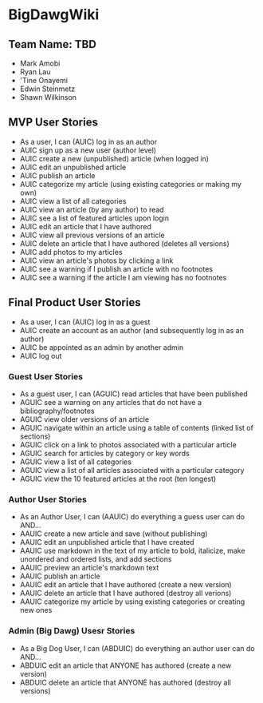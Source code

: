 # BigDawgWiki

## Team Name: TBD
* Mark Amobi
* Ryan Lau
* 'Tine Onayemi
* Edwin Steinmetz
* Shawn Wilkinson

## MVP User Stories

* As a user, I can (AUIC) log in as an author
* AUIC sign up as a new user (author level)
* AUIC create a new (unpublished) article (when logged in)
* AUIC edit an unpublished article
* AUIC publish an article
* AUIC categorize my article (using existing categories or making my own)
* AUIC view a list of all categories
* AUIC view an article (by any author) to read
* AUIC see a list of featured articles upon login
* AUIC edit an article that I have authored
* AUIC view all previous versions of an article
* AUIC delete an article that I have authored (deletes all versions)
* AUIC add photos to my articles
* AUIC view an article's photos by clicking a link
* AUIC see a warning if I publish an article with no footnotes
* AUIC see a warning if the article I am viewing has no footnotes

## Final Product User Stories

* As a user, I can (AUIC) log in as a guest
* AUIC create an account as an author (and subsequently log in as an author)
* AUIC be appointed as an admin by another admin
* AUIC log out

### Guest User Stories
* As a guest user, I can (AGUIC) read articles that have been published
* AGUIC see a warning on any articles that do not have a bibliography/footnotes
* AGUIC view older versions of an article
* AGUIC navigate within an article using a table of contents (linked list of sections)
* AGUIC click on a link to photos associated with a particular article
* AGUIC search for articles by category or key words
* AGUIC view a list of all categories
* AGUIC view a list of all articles associated with a particular category
* AGUIC view the 10 featured articles at the root (ten longest)

### Author User Stories
* As an Author User, I can (AAUIC) do everything a guess user can do AND...
* AAUIC create a new article and save (without publishing)
* AAUIC edit an unpublished article that I have created
* AAUIC use markdown in the text of my article to bold, italicize, make unordered and ordered lists, and add sections
* AAUIC preview an article's markdown text
* AAUIC publish an article
* AAUIC edit an article that I have authored (create a new version)
* AAUIC delete an article that I have authored (destroy all verions)
* AAUIC categorize my article by using existing categories or creating new ones

### Admin (Big Dawg) Usesr Stories
* As a Big Dog User, I can (ABDUIC) do everything an author user can do AND...
* ABDUIC edit an article that ANYONE has authored (create a new version)
* ABDUIC delete an article that ANYONE has authored (destroy all versions)
